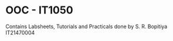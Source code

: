 # OOC - IT1050 <br/>
Contains Labsheets, Tutorials and Practicals done by S. R. Bopitiya<br/>
IT21470004
